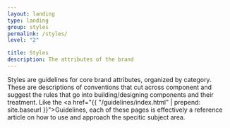 ```yaml
---
layout: landing
type: landing
group: styles
permalink: /styles/
level: "2"

title: Styles
description: The attributes of the brand
---
```


Styles are guidelines for core brand attributes, organized by category. These are descriptions of conventions that cut across component and suggest the rules that go into building/designing components and their treatment. Like the <a href="{{ "/guidelines/index.html" | prepend: site.baseurl }}">Guidelines</a>, each of these pages is effectively a reference article on how to use and approach the specitic subject area.
